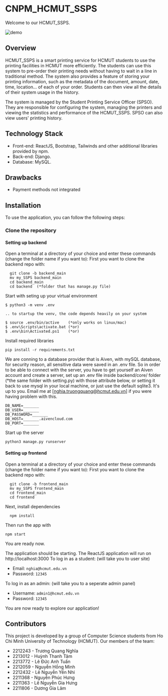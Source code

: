 # CNPM_HCMUT_SSPS
Welcome to our HCMUT_SSPS.

![demo](https://github.com/quancao2310/CNPM_HCMUT_SSPS/assets/99309814/eda686d9-6441-439f-93e0-e8ed80923248)

## Overview
HCMUT_SSPS is a smart printing service for HCMUT students to use the printing facilities in HCMUT more efficiently. The students can use this system to pre-order their printing needs without having to wait in a line in traditional method. The system also provides a feature of storing your printing information, such as the metadata of the document, amount, date, time, location... of each of your order. Students can then view all the details of their system usage in the history.

The system is managed by the Student Printing Service Officer (SPSO). They are responsible for configuring the system, managing the printers and viewing the statistics and performance of the HCMUT_SSPS. SPSO can also view users' printing history.

## Technology Stack
- Front-end: ReactJS, Bootstrap, Tailwinds and other additional libraries provided by npm.
- Back-end: Django.
- Database: MySQL.

## Drawbacks
- Payment methods not integrated

## Installation
To use the application, you can follow the following steps:

### Clone the repository
#### Setting up backend
Open a terminal at a directory of your choice and enter these commands (change the folder name if you want to):
First you want to clone the backend repo with:
```
  git clone -b backend_main 
  mv my_SSPS backend_main
  cd backend_main
  cd backend  (*folder that has manage.py file)
```
Start with seting up your virtual environment
```
$ python3 -m venv .env

.. to startup the venv, the code depends heavily on your system

$ source .env/bin/active    (*only works on linux/mac)
$ .env\Scripts\activate.bat (*or)
$ .env\bin\Activated.ps1    (*or)
```
Install required libraries
```
pip install -r requirements.txt
```
We are conning to a database provider that is Aiven, with mySQL database, for security reason, all sensitive data were saved in an .env file. So in order to be able to connect with the server, you have to get yourself an Aiven account and create a server, set up an .env file inside backend/core/ folder (*the same folder with setting.py) with those attribute below, or setting it back to use mysql in your local machine, or just use the default sqlite3. It's up to you.
Email me at [nghia.truongquang@hcmut.edu.vn] if you were having problem with this.
```
DB_NAME=_______
DB_USER=_______
DB_PASSWORD=_______
DB_HOST=_______.aivencloud.com
DB_PORT=_______
```
Start up the server
```
python3 manage.py runserver
```

#### Setting up frontend
Open a terminal at a directory of your choice and enter these commands (change the folder name if you want to):
First you want to clone the backend repo with:
```
  git clone -b frontend_main 
  mv my_SSPS frontend_main
  cd frontend_main
  cd frontend
```

Next, install dependencies
```
  npm install
```
Then run the app with
```
npm start
```
You are ready now.

The application should be starting. The ReactJS application will run on http://localhost:3000
To log in as a student: (will take you to user site)
* Email: `nghia@hcmut.edu.vn`
* Password: `12345`

To log in as an admin: (will take you to a seperate admin panel)
* Username: `admin1@hcmut.edu.vn`
* Password: `12345`

You are now ready to explore our application!


## Contributors
This project is developed by a group of Computer Science students from Ho Chi Minh University of Technology (HCMUT). Our members of the team:
* 2212243 - Trương Quang Nghĩa
* 2213012 - Huỳnh Thanh Tâm
* 2213772 - Lê Đức Anh Tuấn
* 2212059 - Nguyễn Hồng Minh
* 2212432 - Lê Nguyễn Yến Nhi
* 2211368 - Nguyễn Phúc Hưng
* 2211363 - Lê Nguyễn Gia Hưng
* 2211806 - Dương Gia Lâm

